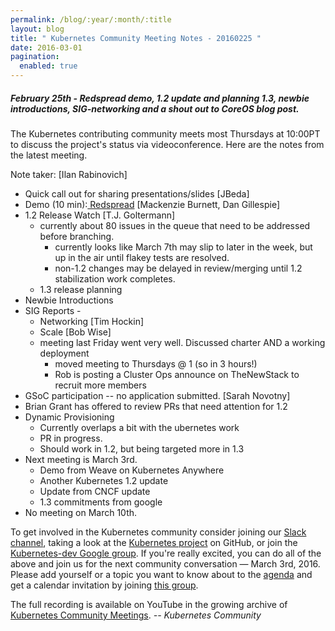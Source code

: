 ```yaml
---
permalink: /blog/:year/:month/:title
layout: blog
title: " Kubernetes Community Meeting Notes - 20160225 "
date: 2016-03-01
pagination:
  enabled: true
---
```

#####  February 25th - Redspread demo, 1.2 update and planning 1.3, newbie introductions, SIG-networking and a shout out to CoreOS blog post.

The Kubernetes contributing community meets most Thursdays at 10:00PT to discuss the project's status via videoconference. Here are the notes from the latest meeting.

Note taker: [Ilan Rabinovich]
  * Quick call out for sharing presentations/slides [JBeda]
  * Demo (10 min):[ Redspread][1] [Mackenzie Burnett, Dan Gillespie]
  * 1.2 Release Watch [T.J. Goltermann]
      * currently about 80 issues in the queue that need to be addressed before branching.
          * currently looks like March 7th may slip to later in the week, but up in the air until flakey tests are resolved.
          * non-1.2 changes may be delayed in review/merging until 1.2 stabilization work completes.
      * 1.3 release planning
  * Newbie Introductions
  * SIG Reports -
      * Networking [Tim Hockin]
      * Scale [Bob Wise]
      * meeting last Friday went very well.  Discussed charter AND a working deployment
          * moved meeting to Thursdays @ 1 (so in 3 hours!)
          * Rob is posting a Cluster Ops announce on TheNewStack to recruit more members
  * GSoC participation -- no application submitted.  [Sarah Novotny]
  * Brian Grant has offered to review PRs that need attention for 1.2
  * Dynamic Provisioning
      * Currently overlaps a bit with the ubernetes work
      * PR in progress.
      * Should work in 1.2, but being targeted more in 1.3
  * Next meeting is March 3rd.
      * Demo from Weave on Kubernetes Anywhere
      * Another Kubernetes 1.2 update
      * Update from CNCF update
      * 1.3 commitments from google
  * No meeting on March 10th.  

To get involved in the Kubernetes community consider joining our [Slack channel][2], taking a look at the [Kubernetes project][3] on GitHub, or join the [Kubernetes-dev Google group][4]. If you're really excited, you can do all of the above and join us for the next community conversation — March 3rd, 2016. Please add yourself or a topic you want to know about to the [agenda][5] and get a calendar invitation by joining [this group][6].    

The full recording is available on YouTube in the growing archive of [Kubernetes Community Meetings][7].  _\-- Kubernetes Community_

[1]: https://redspread.com/
[2]: http://slack.k8s.io/
[3]: https://github.com/kubernetes/
[4]: https://groups.google.com/forum/#!forum/kubernetes-dev
[5]: https://docs.google.com/document/d/1VQDIAB0OqiSjIHI8AWMvSdceWhnz56jNpZrLs6o7NJY/edit#
[6]: https://groups.google.com/forum/#!forum/kubernetes-community-video-chat
[7]: https://www.youtube.com/playlist?list=PL69nYSiGNLP1pkHsbPjzAewvMgGUpkCnJ
